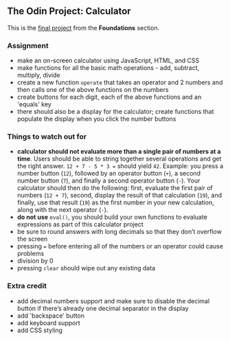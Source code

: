 ## The Odin Project: Calculator
This is the [final project](https://www.theodinproject.com/lessons/foundations-calculator) from the **Foundations** section.

### Assignment

- make an on-screen calculator using JavaScript, HTML, and CSS
- make functions for all the basic math operations - add, subtract, multiply, divide
- create a new function `operate` that takes an operator and 2 numbers and then calls one of the above functions on the numbers
- create buttons for each digit, each of the above functions and an 'equals' key
- there should also be a display for the calculator; create functions that populate the display when you click the number buttons

### Things to watch out for


- **calculator should not evaluate more than a single pair of numbers at a time**. Users should be able to string together 
several operations and get the right answer. `12 + 7 - 5 * 3 =` should yield `42`. Example: you press a number 
button (`12`), followed by an operator button (`+`), a second number button (`7`), and finally a second operator button (`-`).
Your calculator should then do the following: first, evaluate the first pair of numbers (`12 + 7`), second, display the 
result of that calculation (`19`), and finally, use that result (`19`) as the first number in your new calculation, along 
with the next operator (`-`).
- **do not use** `eval()`, you should build your own functions to evaluate expressions as part of this calculator project
- be sure to round answers with long decimals so that they don’t overflow the screen
- pressing `=` before entering all of the numbers or an operator could cause problems
- division by 0
- pressing `clear` should wipe out any existing data

### Extra credit
- add decimal numbers support and make sure to disable the decimal button if there’s already one decimal separator in 
the display
- add 'backspace' button
- add keyboard support
- add CSS styling
